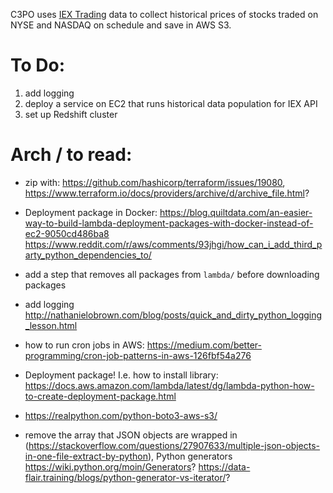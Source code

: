 C3PO uses [IEX Trading](https://iextrading.com/developer/) data to collect historical prices of stocks traded on NYSE and NASDAQ on schedule and save in AWS S3.

# To Do:
1. add logging
2. deploy a service on EC2 that runs historical data population for IEX API
3. set up Redshift cluster

# Arch / to read:

* zip with: https://github.com/hashicorp/terraform/issues/19080, https://www.terraform.io/docs/providers/archive/d/archive_file.html?
* Deployment package in Docker:
https://blog.quiltdata.com/an-easier-way-to-build-lambda-deployment-packages-with-docker-instead-of-ec2-9050cd486ba8
https://www.reddit.com/r/aws/comments/93jhgi/how_can_i_add_third_party_python_dependencies_to/
* add a step that removes all packages from `lambda/` before downloading packages
* add logging http://nathanielobrown.com/blog/posts/quick_and_dirty_python_logging_lesson.html
* how to run cron jobs in AWS: https://medium.com/better-programming/cron-job-patterns-in-aws-126fbf54a276

* Deployment package! I.e. how to install library: https://docs.aws.amazon.com/lambda/latest/dg/lambda-python-how-to-create-deployment-package.html
* https://realpython.com/python-boto3-aws-s3/
* remove the array that JSON objects are wrapped in (https://stackoverflow.com/questions/27907633/multiple-json-objects-in-one-file-extract-by-python), Python generators https://wiki.python.org/moin/Generators? https://data-flair.training/blogs/python-generator-vs-iterator/?
